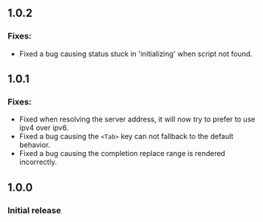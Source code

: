 ## 1.0.2

### Fixes:

- Fixed a bug causing status stuck in 'initializing' when script not found.

## 1.0.1

### Fixes:

- Fixed when resolving the server address, it will now try to prefer to use ipv4 over ipv6. 
- Fixed a bug causing the `<Tab>` key can not fallback to the default behavior.
- Fixed a bug causing the completion replace range is rendered incorrectly.

## 1.0.0

### Initial release
